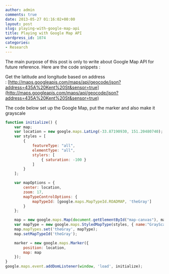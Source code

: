 ```yaml
---
author: admin
comments: true
date: 2013-05-27 01:16:02+00:00
layout: post
slug: playing-with-google-map-api
title: Playing with Google Map API
wordpress_id: 1074
categories:
- Research
---
```


The main purpose of this post is only to write about Google Map API for future reference. Here are the code snippets :

Get the latitude and longitude based on address : [http://maps.googleapis.com/maps/api/geocode/json?address=435A%20Kent%20St&sensor=true](http://maps.googleapis.com/maps/api/geocode/json?address=435A%20Kent%20St&sensor=true)

The code below set up the Google Map, put the marker and also make it grayscale

``` javascript    
function initialize() {
    var map;
    var location = new google.maps.LatLng(-33.87190930, 151.20480740);
    var styles = [
        {
            featureType: "all",
            elementType: "all",
            stylers: [
                { saturation: -100 }
            ]
        }
    ];

    var mapOptions = {
        center: location,
        zoom: 17,
        mapTypeControlOptions: {
            mapTypeId: [google.maps.MapTypeId.ROADMAP, 'theGray']
        }
    };

    map = new google.maps.Map(document.getElementById("map-canvas"), mapOptions);
    var mapType = new google.maps.StyledMapType(styles, { name:"GrayScale" });    
    map.mapTypes.set('theGray', mapType);
    map.setMapTypeId('theGray');

    marker = new google.maps.Marker({
        position: location,
        map: map
    });
}
google.maps.event.addDomListener(window, 'load', initialize);
```
